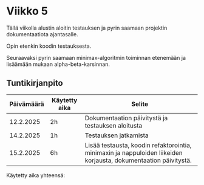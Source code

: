 # Viikko 5

Tällä viikolla alustin aloitin testauksen ja pyrin saamaan projektin dokumentaatiota ajantasalle.

Opin etenkin koodin testauksesta.


Seuraavaksi pyrin saamaan minimax-algoritmin toiminnan etenemään ja lisäämään mukaan alpha-beta-karsinnan.

## Tuntikirjanpito

| Päivämäärä | Käytetty aika | Selite |
|------------|---------------|--------|
| 12.2.2025  | 2h            | Dokumentaation päivitystä ja testauksen aloitusta |
| 14.2.2025  | 1h            | Testauksen jatkamista |
| 15.2.2025  | 6h            | Lisää testausta, koodin refaktorointia, minimaxin ja nappuloiden liikeiden korjausta, dokumentaation päivitystä. |


Käytetty aika yhteensä: 

